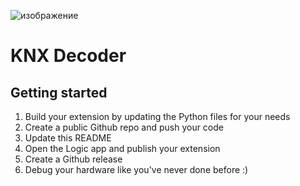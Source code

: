 ![изображение](https://github.com/user-attachments/assets/46364e55-51d9-45cc-89cd-a65dd762e012)

  # KNX Decoder
  
## Getting started

1. Build your extension by updating the Python files for your needs
2. Create a public Github repo and push your code 
3. Update this README
4. Open the Logic app and publish your extension
5. Create a Github release
6. Debug your hardware like you've never done before :)

  
